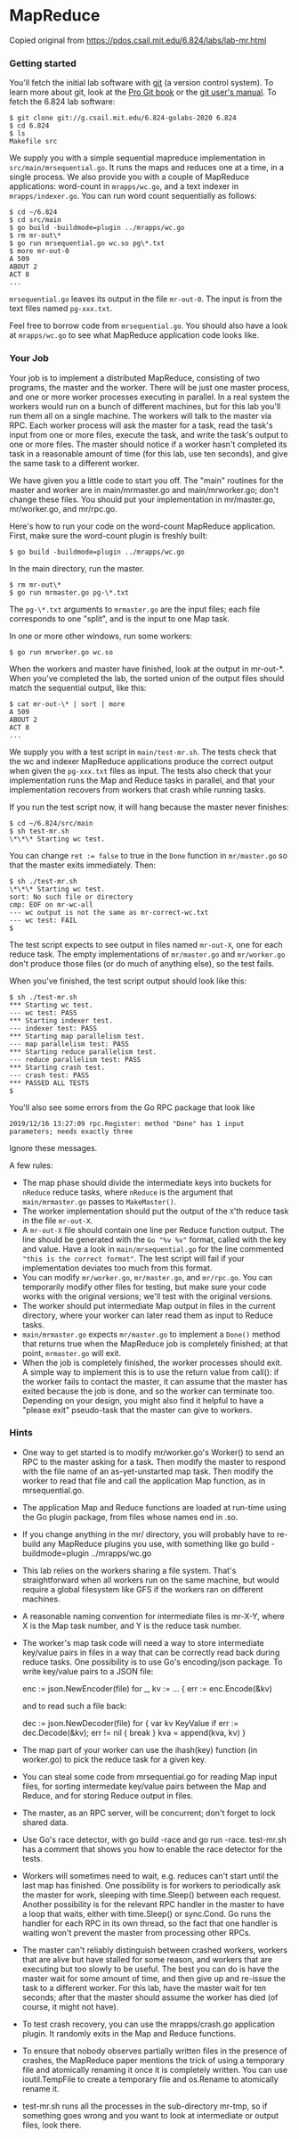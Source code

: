 # MapReduce

Copied original from https://pdos.csail.mit.edu/6.824/labs/lab-mr.html


### Getting started

You'll fetch the initial lab software with [git](https://git-scm.com/) (a version control system). To learn more about git, look at the [Pro Git book](https://git-scm.com/book/en/v2) or the [git user's manual](http://www.kernel.org/pub/software/scm/git/docs/user-manual.html). To fetch the 6.824 lab software:

```
$ git clone git://g.csail.mit.edu/6.824-golabs-2020 6.824
$ cd 6.824
$ ls
Makefile src
```

We supply you with a simple sequential mapreduce implementation in `src/main/mrsequential.go`. It runs the maps and reduces one at a time, in a single process. We also provide you with a couple of MapReduce applications: word-count in `mrapps/wc.go`, and a text indexer in `mrapps/indexer.go`. You can run word count sequentially as follows:
```
$ cd ~/6.824
$ cd src/main
$ go build -buildmode=plugin ../mrapps/wc.go
$ rm mr-out\*
$ go run mrsequential.go wc.so pg\*.txt
$ more mr-out-0
A 509
ABOUT 2
ACT 8
...
```
`mrsequential.go` leaves its output in the file `mr-out-0`. The input is from the text files named `pg-xxx.txt`.

Feel free to borrow code from `mrsequential.go`. You should also have a look at `mrapps/wc.go` to see what MapReduce application code looks like.

### Your Job

Your job is to implement a distributed MapReduce, consisting of two programs, the master and the worker. There will be just one master process, and one or more worker processes executing in parallel. In a real system the workers would run on a bunch of different machines, but for this lab you'll run them all on a single machine. The workers will talk to the master via RPC. Each worker process will ask the master for a task, read the task's input from one or more files, execute the task, and write the task's output to one or more files. The master should notice if a worker hasn't completed its task in a reasonable amount of time (for this lab, use ten seconds), and give the same task to a different worker.

We have given you a little code to start you off. The "main" routines for the master and worker are in main/mrmaster.go and main/mrworker.go; don't change these files. You should put your implementation in mr/master.go, mr/worker.go, and mr/rpc.go.

Here's how to run your code on the word-count MapReduce application. First, make sure the word-count plugin is freshly built:
```
$ go build -buildmode=plugin ../mrapps/wc.go
```
In the main directory, run the master.
```
$ rm mr-out\*
$ go run mrmaster.go pg-\*.txt
```
The `pg-\*.txt` arguments to `mrmaster.go` are the input files; each file corresponds to one "split", and is the input to one Map task.

In one or more other windows, run some workers:
```
$ go run mrworker.go wc.so
```
When the workers and master have finished, look at the output in mr-out-\*. When you've completed the lab, the sorted union of the output files should match the sequential output, like this:
```
$ cat mr-out-\* | sort | more
A 509
ABOUT 2
ACT 8
...
```
We supply you with a test script in `main/test-mr.sh`. The tests check that the wc and indexer MapReduce applications produce the correct output when given the `pg-xxx.txt` files as input. The tests also check that your implementation runs the Map and Reduce tasks in parallel, and that your implementation recovers from workers that crash while running tasks.

If you run the test script now, it will hang because the master never finishes:
```
$ cd ~/6.824/src/main
$ sh test-mr.sh
\*\*\* Starting wc test.
```
You can change `ret := false` to true in the `Done` function in `mr/master.go` so that the master exits immediately. Then:
```
$ sh ./test-mr.sh
\*\*\* Starting wc test.
sort: No such file or directory
cmp: EOF on mr-wc-all
--- wc output is not the same as mr-correct-wc.txt
--- wc test: FAIL
$
```
The test script expects to see output in files named `mr-out-X`, one for each reduce task. The empty implementations of `mr/master.go` and `mr/worker.go` don't produce those files (or do much of anything else), so the test fails.

When you've finished, the test script output should look like this:
```
$ sh ./test-mr.sh
*** Starting wc test.
--- wc test: PASS
*** Starting indexer test.
--- indexer test: PASS
*** Starting map parallelism test.
--- map parallelism test: PASS
*** Starting reduce parallelism test.
--- reduce parallelism test: PASS
*** Starting crash test.
--- crash test: PASS
*** PASSED ALL TESTS
$
```
You'll also see some errors from the Go RPC package that look like
```
2019/12/16 13:27:09 rpc.Register: method "Done" has 1 input parameters; needs exactly three
```
Ignore these messages.

A few rules:

*   The map phase should divide the intermediate keys into buckets for `nReduce` reduce tasks, where `nReduce` is the argument that `main/mrmaster.go` passes to `MakeMaster()`.
*   The worker implementation should put the output of the `X`'th reduce task in the file `mr-out-X`.
*   A `mr-out-X` file should contain one line per Reduce function output. The line should be generated with the `Go "%v %v"` format, called with the key and value. Have a look in `main/mrsequential.go` for the line commented `"this is the correct format"`. The test script will fail if your implementation deviates too much from this format.
*   You can modify `mr/worker.go`, `mr/master.go`, and `mr/rpc.go`. You can temporarily modify other files for testing, but make sure your code works with the original versions; we'll test with the original versions.
*   The worker should put intermediate Map output in files in the current directory, where your worker can later read them as input to Reduce tasks.
*   `main/mrmaster.go` expects `mr/master.go` to implement a `Done()` method that returns true when the MapReduce job is completely finished; at that point, `mrmaster.go` will exit.
*   When the job is completely finished, the worker processes should exit. A simple way to implement this is to use the return value from call(): if the worker fails to contact the master, it can assume that the master has exited because the job is done, and so the worker can terminate too. Depending on your design, you might also find it helpful to have a "please exit" pseudo-task that the master can give to workers.

### Hints

*   One way to get started is to modify mr/worker.go's Worker() to send an RPC to the master asking for a task. Then modify the master to respond with the file name of an as-yet-unstarted map task. Then modify the worker to read that file and call the application Map function, as in mrsequential.go.
*   The application Map and Reduce functions are loaded at run-time using the Go plugin package, from files whose names end in .so.
*   If you change anything in the mr/ directory, you will probably have to re-build any MapReduce plugins you use, with something like go build -buildmode=plugin ../mrapps/wc.go
*   This lab relies on the workers sharing a file system. That's straightforward when all workers run on the same machine, but would require a global filesystem like GFS if the workers ran on different machines.
*   A reasonable naming convention for intermediate files is mr-X-Y, where X is the Map task number, and Y is the reduce task number.
*   The worker's map task code will need a way to store intermediate key/value pairs in files in a way that can be correctly read back during reduce tasks. One possibility is to use Go's encoding/json package. To write key/value pairs to a JSON file:
    
      enc := json.NewEncoder(file)
      for \_, kv := ... {
        err := enc.Encode(&kv)
    
    and to read such a file back:
    
      dec := json.NewDecoder(file)
      for {
        var kv KeyValue
        if err := dec.Decode(&kv); err != nil {
          break
        }
        kva = append(kva, kv)
      }
    
*   The map part of your worker can use the ihash(key) function (in worker.go) to pick the reduce task for a given key.
*   You can steal some code from mrsequential.go for reading Map input files, for sorting intermedate key/value pairs between the Map and Reduce, and for storing Reduce output in files.
*   The master, as an RPC server, will be concurrent; don't forget to lock shared data.
*   Use Go's race detector, with go build -race and go run -race. test-mr.sh has a comment that shows you how to enable the race detector for the tests.
*   Workers will sometimes need to wait, e.g. reduces can't start until the last map has finished. One possibility is for workers to periodically ask the master for work, sleeping with time.Sleep() between each request. Another possibility is for the relevant RPC handler in the master to have a loop that waits, either with time.Sleep() or sync.Cond. Go runs the handler for each RPC in its own thread, so the fact that one handler is waiting won't prevent the master from processing other RPCs.
*   The master can't reliably distinguish between crashed workers, workers that are alive but have stalled for some reason, and workers that are executing but too slowly to be useful. The best you can do is have the master wait for some amount of time, and then give up and re-issue the task to a different worker. For this lab, have the master wait for ten seconds; after that the master should assume the worker has died (of course, it might not have).
*   To test crash recovery, you can use the mrapps/crash.go application plugin. It randomly exits in the Map and Reduce functions.
*   To ensure that nobody observes partially written files in the presence of crashes, the MapReduce paper mentions the trick of using a temporary file and atomically renaming it once it is completely written. You can use ioutil.TempFile to create a temporary file and os.Rename to atomically rename it.
*   test-mr.sh runs all the processes in the sub-directory mr-tmp, so if something goes wrong and you want to look at intermediate or output files, look there.
